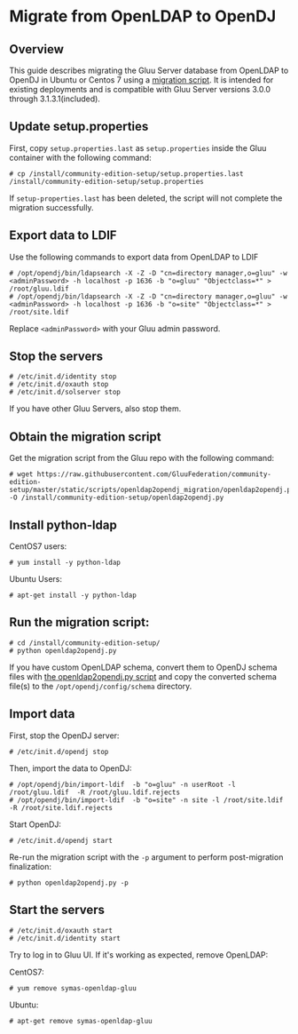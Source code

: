 # Migrate from OpenLDAP to OpenDJ

## Overview

This guide describes migrating the Gluu Server database from OpenLDAP to OpenDJ in Ubuntu or Centos 7 using a [migration script](https://raw.githubusercontent.com/GluuFederation/community-edition-setup/master/static/scripts/openldap2opendj_migration/openldap2opendj.py). It is intended for existing deployments and is compatible with Gluu Server versions 3.0.0 through 3.1.3.1(included).

## Update setup.properties

First, copy `setup.properties.last` as `setup.properties` inside the Gluu container with the following command:

```
# cp /install/community-edition-setup/setup.properties.last /install/community-edition-setup/setup.properties
```

If `setup-properties.last` has been deleted, the script will not complete the migration successfully.

## Export data to LDIF

Use the following commands to export data from OpenLDAP to LDIF

``` 
# /opt/opendj/bin/ldapsearch -X -Z -D "cn=directory manager,o=gluu" -w <adminPassword> -h localhost -p 1636 -b "o=gluu" "Objectclass=*" > /root/gluu.ldif
# /opt/opendj/bin/ldapsearch -X -Z -D "cn=directory manager,o=gluu" -w <adminPassword> -h localhost -p 1636 -b "o=site" "Objectclass=*" > /root/site.ldif
```

Replace `<adminPassword>` with your Gluu admin password.

## Stop the servers

```
# /etc/init.d/identity stop
# /etc/init.d/oxauth stop
# /etc/init.d/solserver stop
```

If you have other Gluu Servers, also stop them.

## Obtain the migration script

Get the migration script from the Gluu repo with the following command:

```
# wget https://raw.githubusercontent.com/GluuFederation/community-edition-setup/master/static/scripts/openldap2opendj_migration/openldap2opendj.py -O /install/community-edition-setup/openldap2opendj.py

```

## Install python-ldap

CentOS7 users:

```
# yum install -y python-ldap
```

Ubuntu Users:

```
# apt-get install -y python-ldap
```

## Run the migration script:

```
# cd /install/community-edition-setup/
# python openldap2opendj.py
```

If you have custom OpenLDAP schema, convert them to OpenDJ schema files with [the openldap2opendj.py script](https://github.com/GluuFederation/community-edition-setup/blob/master/static/scripts/openldap2opendj.py) and copy the converted schema file(s) to the `/opt/opendj/config/schema` directory.

## Import data

First, stop the OpenDJ server:

```
# /etc/init.d/opendj stop
```

Then, import the data to OpenDJ:

```
# /opt/opendj/bin/import-ldif  -b "o=gluu" -n userRoot -l /root/gluu.ldif  -R /root/gluu.ldif.rejects
# /opt/opendj/bin/import-ldif  -b "o=site" -n site -l /root/site.ldif  -R /root/site.ldif.rejects
```

Start OpenDJ:

```
# /etc/init.d/opendj start
```

Re-run the migration script with the `-p` argument to perform post-migration finalization:

```
# python openldap2opendj.py -p
```

## Start the servers

```
# /etc/init.d/oxauth start
# /etc/init.d/identity start
```

Try to log in to Gluu UI. If it's working as expected, remove OpenLDAP:

CentOS7:

```
# yum remove symas-openldap-gluu
```

Ubuntu:

```
# apt-get remove symas-openldap-gluu
```
